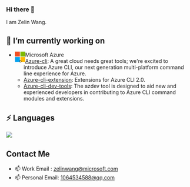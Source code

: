 ### Hi there 👋

I am Zelin Wang.

## 🔭 I’m currently working on

- Microsoft Azure
<a href="https://github.com/Azure/azure-cli" target="_blank"><img src="https://github.com/wangzelin007/wangzelin007/blob/main/icons/microsoft.ico" align="left" alt="Kubernetes" width="28px"/></img></a>
  - [Azure-cli](https://github.com/Azure/azure-cli): A great cloud needs great tools; we're excited to introduce Azure CLI, our next generation multi-platform command line experience for Azure.
  - [Azure-cli-extension](https://github.com/Azure/azure-cli-extensions): Extensions for Azure CLI 2.0.
  - [Azure-cli-dev-tools](https://github.com/Azure/azure-cli-dev-tools): The azdev tool is designed to aid new and experienced developers in contributing to Azure CLI command modules and extensions.

## ⚡ Languages

![](https://github-readme-stats.vercel.app/api/top-langs/?username=wangzelin007&hide=html,css&layout=compact&langs_count=10)

## Contact Me
- 📫 Work Email : zelinwang@microsoft.com
- 📫 Personal Email: 1064534588@qq.com
